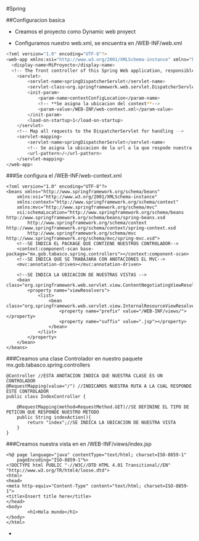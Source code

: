 #Spring


##Configuracion basica

* Creamos el proyecto como Dynamic web proyect

* Configuramos nuestro web.xml, se encuentra en /WEB-INF/web.xml

```sh
<?xml version="1.0" encoding="UTF-8"?>
<web-app xmlns:xsi="http://www.w3.org/2001/XMLSchema-instance" xmlns="http://xmlns.jcp.org/xml/ns/javaee" xsi:schemaLocation="http://xmlns.jcp.org/xml/ns/javaee http://xmlns.jcp.org/xml/ns/javaee/web-app_3_1.xsd" id="WebApp_ID" version="3.1">	  
  <display-name>MiProyecto</display-name>
  <!-- The front controller of this Spring Web application, responsible for handling all application requests -->
	<servlet>
		<servlet-name>springDispatcherServlet</servlet-name>
		<servlet-class>org.springframework.web.servlet.DispatcherServlet</servlet-class>
		<init-param>
			<param-name>contextConfigLocation</param-name>
			<!-- **Se asigna la ubicacion del context**-->
			<param-value>/WEB-INF/web-context.xml</param-value>
		</init-param>
		<load-on-startup>1</load-on-startup>
	</servlet>
	<!-- Map all requests to the DispatcherServlet for handling -->
	<servlet-mapping>
		<servlet-name>springDispatcherServlet</servlet-name>
		<!-- Se asigna la ubicacion de la url a la que respode nuestra peticiones-->
		<url-pattern>/</url-pattern>
	</servlet-mapping>
</web-app>
```
###Se configura el /WEB-INF/web-context.xml

	<?xml version="1.0" encoding="UTF-8"?>
	<beans xmlns="http://www.springframework.org/schema/beans"
		xmlns:xsi="http://www.w3.org/2001/XMLSchema-instance"
		xmlns:context="http://www.springframework.org/schema/context"
		xmlns:mvc="http://www.springframework.org/schema/mvc"
		xsi:schemaLocation="http://www.springframework.org/schema/beans http://www.springframework.org/schema/beans/spring-beans.xsd
			http://www.springframework.org/schema/context http://www.springframework.org/schema/context/spring-context.xsd
			http://www.springframework.org/schema/mvc http://www.springframework.org/schema/mvc/spring-mvc.xsd">
		<!--SE INDICA EL PACKAGE QUE CONTIENE NUESTROS CONTROLADOR-->
		<context:component-scan base-package="mx.gob.tabasco.spring.controllers"></context:component-scan>
		<!--SE INDICA QUE SE TRABAJARA CON ANOTACIONES EL MVC-->
		<mvc:annotation-driven></mvc:annotation-driven>
		
		<!--SE INDICA LA UBICACION DE NUESTRAS VISTAS -->
		<bean class="org.springframework.web.servlet.view.ContentNegotiatingViewResolver">
			<property name="viewResolvers">
				<list>
					<bean class="org.springframework.web.servlet.view.InternalResourceViewResolver">
						<property name="prefix" value="/WEB-INF/views/"></property>
						<property name="suffix" value=".jsp"></property>
					</bean>
				</list>
			</property>
		</bean>
	</beans>

###Creamos una clase Controlador en nuestro paquete mx.gob.tabasco.spring.controllers

	@Controller //ESTA ANOTACION INDICA QUE NUESTRA CLASE ES UN CONTROLADOR
	@RequestMapping(value="/") //INDICAMOS NUESTRA RUTA A LA CUAL RESPONDE ESTE CONTROLADOR
	public class IndexController {
		
		@RequestMapping(method=RequestMethod.GET)//SE DEFININE EL TIPO DE PETICON QUE RESPONDE NUESTRO METODO
		public String indexAction(){
			return "index";//SE INDICA LA UBICACION DE NUESTRA VISTA
		}
	}


###Creamos nuestra vista en en /WEB-INF/views/index.jsp

	<%@ page language="java" contentType="text/html; charset=ISO-8859-1"
	    pageEncoding="ISO-8859-1"%>
	<!DOCTYPE html PUBLIC "-//W3C//DTD HTML 4.01 Transitional//EN" "http://www.w3.org/TR/html4/loose.dtd">
	<html>
	<head>
	<meta http-equiv="Content-Type" content="text/html; charset=ISO-8859-1">
	<title>Insert title here</title>
	</head>
	<body>
			<h1>Hola mundo</h1>
	</body>
	</html>


-